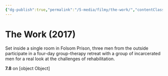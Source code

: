 ```yaml
---
{"dg-publish":true,"permalink":"/5-media/filmy/the-work/","contentClasses":"movie","tags":["to-watch","фильм","#Documentary"]}
---
```


# The Work (2017)
​​Set inside a single room in Folsom Prison, three men from the outside participate in a four-day group-therapy retreat with a group of incarcerated men for a real look at the challenges of rehabilitation.

**7.8** on [object Object]
